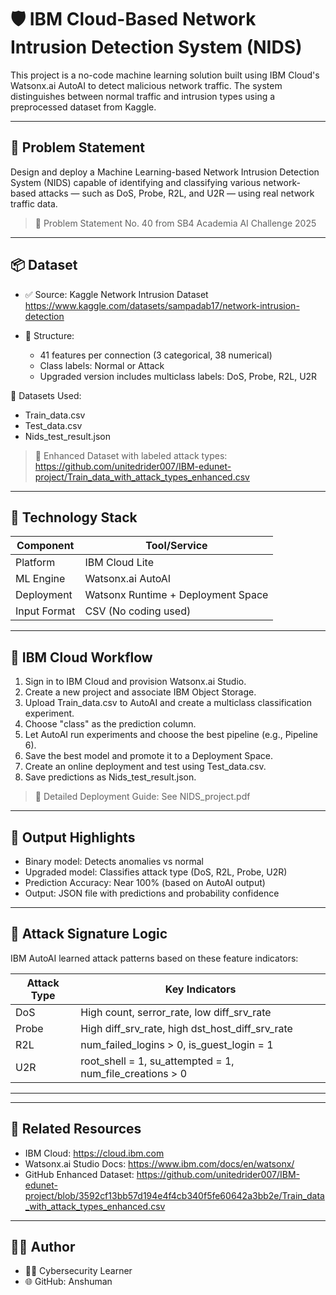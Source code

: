 <h1>🛡️ IBM Cloud-Based Network Intrusion Detection System (NIDS)</h1>

This project is a no-code machine learning solution built using IBM Cloud's Watsonx.ai AutoAI to detect malicious network traffic. The system distinguishes between normal traffic and intrusion types using a preprocessed dataset from Kaggle.

---

<h2>📌 Problem Statement</h2>

Design and deploy a Machine Learning-based Network Intrusion Detection System (NIDS) capable of identifying and classifying various network-based attacks — such as DoS, Probe, R2L, and U2R — using real network traffic data.

> 🔗 Problem Statement No. 40 from SB4 Academia AI Challenge 2025

---

<h2>📦 Dataset</h2>

- ✅ Source: Kaggle Network Intrusion Dataset  
  https://www.kaggle.com/datasets/sampadab17/network-intrusion-detection

- 🧪 Structure:
  - 41 features per connection (3 categorical, 38 numerical)
  - Class labels: Normal or Attack
  - Upgraded version includes multiclass labels: DoS, Probe, R2L, U2R

📁 Datasets Used:
- Train_data.csv
- Test_data.csv
- Nids_test_result.json

> 🔗 Enhanced Dataset with labeled attack types:  
> https://github.com/unitedrider007/IBM-edunet-project/Train_data_with_attack_types_enhanced.csv

---

<h2>🧠 Technology Stack</h2>

| Component        | Tool/Service                         |
|------------------|--------------------------------------|
| Platform         | IBM Cloud Lite                      |
| ML Engine        | Watsonx.ai AutoAI                   |
| Deployment       | Watsonx Runtime + Deployment Space  |
| Input Format     | CSV (No coding used)                |

---

<h2>🚀 IBM Cloud Workflow</h2>

1. Sign in to IBM Cloud and provision Watsonx.ai Studio.
2. Create a new project and associate IBM Object Storage.
3. Upload Train_data.csv to AutoAI and create a multiclass classification experiment.
4. Choose "class" as the prediction column.
5. Let AutoAI run experiments and choose the best pipeline (e.g., Pipeline 6).
6. Save the best model and promote it to a Deployment Space.
7. Create an online deployment and test using Test_data.csv.
8. Save predictions as Nids_test_result.json.

> 🔗 Detailed Deployment Guide: See NIDS_project.pdf

---

<h2>🎯 Output Highlights</h2>

- Binary model: Detects anomalies vs normal
- Upgraded model: Classifies attack type (DoS, R2L, Probe, U2R)
- Prediction Accuracy: Near 100% (based on AutoAI output)
- Output: JSON file with predictions and probability confidence


---

<h2>🧪 Attack Signature Logic</h2>

IBM AutoAI learned attack patterns based on these feature indicators:

| Attack Type | Key Indicators |
|-------------|----------------|
| DoS         | High count, serror_rate, low diff_srv_rate |
| Probe       | High diff_srv_rate, high dst_host_diff_srv_rate |
| R2L         | num_failed_logins > 0, is_guest_login = 1 |
| U2R         | root_shell = 1, su_attempted = 1, num_file_creations > 0 |

---


---

<h2>🔗 Related Resources</h2>

- IBM Cloud: https://cloud.ibm.com  
- Watsonx.ai Studio Docs: https://www.ibm.com/docs/en/watsonx/  
- GitHub Enhanced Dataset: https://github.com/unitedrider007/IBM-edunet-project/blob/3592cf13bb57d194e4f4cb340f5fe60642a3bb2e/Train_data_with_attack_types_enhanced.csv
---

<h2>🙋‍♂️ Author</h2>

- 👨‍💻 Cybersecurity Learner   
- 🌐 GitHub: Anshuman
